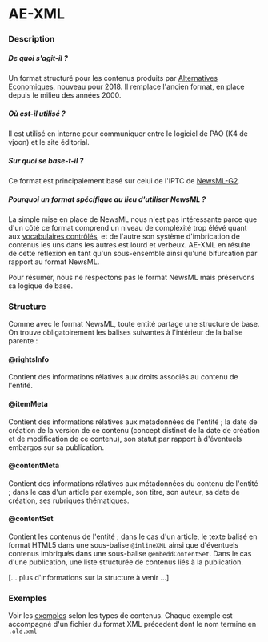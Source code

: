 # AE-XML

### Description

##### De quoi s'agit-il ?

Un format structuré pour les contenus produits par [Alternatives Economiques](https://www.alternatives-economiques.fr), nouveau pour 2018. Il remplace l'ancien format, en place depuis le milieu des années 2000.

##### Où est-il utilisé ?

Il est utilisé en interne pour communiquer entre le logiciel de PAO (K4 de vjoon) et le site éditorial.

##### Sur quoi se base-t-il ?
Ce format est principalement basé sur celui de l'IPTC de [NewsML-G2](https://iptc.org/standards/newsml-g2/).

##### Pourquoi un format spécifique au lieu d'utiliser NewsML ? 

La simple mise en place de NewsML nous n'est pas intéressante parce que d'un côté ce format comprend un niveau de compléxité trop élévé quant aux [vocabulaires contrôlés](https://iptc.org/std/NewsML-G2/guidelines/#controlled-vocabularies-and-qcodes), et de l'autre son système d'imbrication de contenus les uns dans les autres est lourd et verbeux. AE-XML en résulte de cette réflexion en tant qu'un sous-ensemble ainsi qu'une bifurcation par rapport au format NewsML.

Pour résumer, nous ne respectons pas le format NewsML mais préservons sa logique de base.

### Structure

Comme avec le format NewsML, toute entité partage une structure de base. On trouve obligatoirement les balises suivantes à l'intérieur de la balise parente :

#### @rightsInfo

Contient des informations rélatives aux droits associés au contenu de l'entité.

#### @itemMeta

Contient des informations rélatives aux metadonnées de l'entité ; la date de création de la version de ce contenu (concept distinct de la date de création et de modification de ce contenu), son statut par rapport à d'éventuels embargos sur sa publication.

#### @contentMeta

Contient des informations rélatives aux métadonnées du contenu de l'entité ; dans le cas d'un article par exemple, son titre, son auteur, sa date de création, ses rubriques thématiques.

#### @contentSet

Contient les contenus de l'entité ; dans le cas d'un article, le texte balisé en format HTML5 dans une sous-balise `@inlineXML` ainsi que d'éventuels contenus imbriqués dans une sous-balise `@embeddContentSet`. Dans le cas d'une publication, une liste structurée de contenus liés à la publication.

\[... plus d'informations sur la structure à venir ...\]

### Exemples 

Voir les [exemples](https://github.com/alter-eco/ae-xml/tree/master/examples) selon les types de contenus. Chaque exemple est accompagné d'un fichier du format XML précedent dont le nom termine en `.old.xml`
